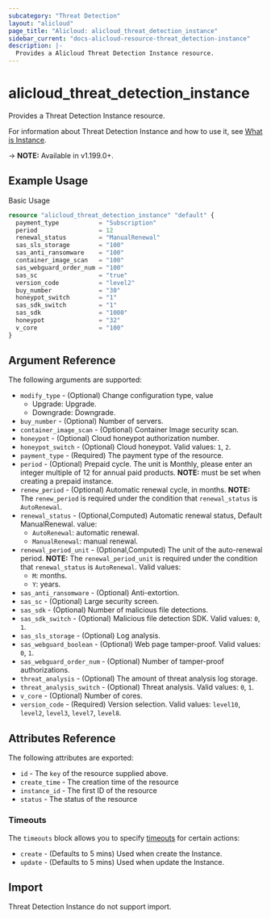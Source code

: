 ```yaml
---
subcategory: "Threat Detection"
layout: "alicloud"
page_title: "Alicloud: alicloud_threat_detection_instance"
sidebar_current: "docs-alicloud-resource-threat_detection-instance"
description: |-
  Provides a Alicloud Threat Detection Instance resource.
---
```


# alicloud_threat_detection_instance

Provides a Threat Detection Instance resource.

For information about Threat Detection Instance and how to use it, see [What is Instance](https://www.alibabacloud.com/help/en/security-center/latest/what-is-security-center).

-> **NOTE:** Available in v1.199.0+.

## Example Usage

Basic Usage

```terraform
resource "alicloud_threat_detection_instance" "default" {
  payment_type           = "Subscription"
  period                 = 12
  renewal_status         = "ManualRenewal"
  sas_sls_storage        = "100"
  sas_anti_ransomware    = "100"
  container_image_scan   = "100"
  sas_webguard_order_num = "100"
  sas_sc                 = "true"
  version_code           = "level2"
  buy_number             = "30"
  honeypot_switch        = "1"
  sas_sdk_switch         = "1"
  sas_sdk                = "1000"
  honeypot               = "32"
  v_core                 = "100"
}
```

## Argument Reference

The following arguments are supported:
* `modify_type` - (Optional) Change configuration type, value
  - Upgrade: Upgrade.
  - Downgrade: Downgrade.
* `buy_number` - (Optional) Number of servers.
* `container_image_scan` - (Optional) Container Image security scan.
* `honeypot` - (Optional) Cloud honeypot authorization number.
* `honeypot_switch` - (Optional) Cloud honeypot. Valid values: `1`, `2`.
* `payment_type` - (Required) The payment type of the resource.
* `period` - (Optional) Prepaid cycle. The unit is Monthly, please enter an integer multiple of 12 for annual paid products. **NOTE:** must be set when creating a prepaid instance.
* `renew_period` - (Optional) Automatic renewal cycle, in months. **NOTE:** The `renew_period` is required under the condition that `renewal_status` is `AutoRenewal`.
* `renewal_status` - (Optional,Computed) Automatic renewal status, Default ManualRenewal. value:
  - `AutoRenewal`: automatic renewal.
  - `ManualRenewal`: manual renewal.
* `renewal_period_unit` - (Optional,Computed) The unit of the auto-renewal period. **NOTE:** The `renewal_period_unit` is required under the condition that `renewal_status` is `AutoRenewal`. Valid values: 
  - `M`: months.
  - `Y`: years.
* `sas_anti_ransomware` - (Optional) Anti-extortion.
* `sas_sc` - (Optional) Large security screen.
* `sas_sdk` - (Optional) Number of malicious file detections.
* `sas_sdk_switch` - (Optional) Malicious file detection SDK. Valid values: `0`, `1`.
* `sas_sls_storage` - (Optional) Log analysis.
* `sas_webguard_boolean` - (Optional) Web page tamper-proof.  Valid values: `0`, `1`.
* `sas_webguard_order_num` - (Optional) Number of tamper-proof authorizations.
* `threat_analysis` - (Optional) The amount of threat analysis log storage.
* `threat_analysis_switch` - (Optional) Threat analysis.  Valid values: `0`, `1`.
* `v_core` - (Optional) Number of cores.
* `version_code` - (Required) Version selection. Valid values: `level10`, `level2`, `level3`, `level7`, `level8`.



## Attributes Reference

The following attributes are exported:
* `id` - The `key` of the resource supplied above.
* `create_time` - The creation time of the resource
* `instance_id` - The first ID of the resource
* `status` - The status of the resource

### Timeouts

The `timeouts` block allows you to specify [timeouts](https://www.terraform.io/docs/configuration-0-11/resources.html#timeouts) for certain actions:
* `create` - (Defaults to 5 mins) Used when create the Instance.
* `update` - (Defaults to 5 mins) Used when update the Instance.

## Import

Threat Detection Instance do not support import.